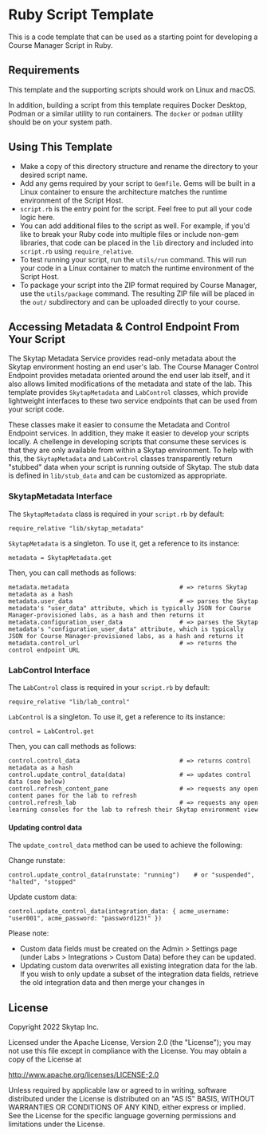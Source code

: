 # Ruby Script Template

This is a code template that can be used as a starting point for developing a Course Manager Script in Ruby.

## Requirements

This template and the supporting scripts should work on Linux and macOS. 

In addition, building a script from this template requires Docker Desktop, Podman or a similar utility to run containers. The `docker` or `podman` utility should be on your system path.

## Using This Template

* Make a copy of this directory structure and rename the directory to your desired script name.
* Add any gems required by your script to `Gemfile`. Gems will be built in a Linux container to ensure the architecture matches the runtime environment of the Script Host.
* `script.rb` is the entry point for the script. Feel free to put all your code logic here.
* You can add additional files to the script as well. For example, if you'd like to break your Ruby code into multiple files or include non-gem libraries, that code can be placed in the `lib` directory and included into `script.rb` using `require_relative`.
* To test running your script, run the `utils/run` command. This will run your code in a Linux container to match the runtime environment of the Script Host.
* To package your script into the ZIP format required by Course Manager, use the `utils/package` command. The resulting ZIP file will be placed in the `out/` subdirectory and can be uploaded directly to your course.

## Accessing Metadata & Control Endpoint From Your Script

The Skytap Metadata Service provides read-only metadata about the Skytap environment hosting an end user's lab. The Course Manager Control Endpoint provides metadata oriented around the end user lab itself, and it also allows limited modifications of the metadata and state of the lab. This template provides `SkytapMetadata` and `LabControl` classes, which provide lightweight interfaces to these two service endpoints that can be used from your script code.

These classes make it easier to consume the Metadata and Control Endpoint services. In addition, they make it easier to develop your scripts locally. A chellenge in developing scripts that consume these services is that they are only available from within a Skytap environment. To help with this, the `SkytapMetadata` and `LabControl` classes transparently return "stubbed" data when your script is running outside of Skytap. The stub data is defined in `lib/stub_data` and can be customized as appropriate.

### SkytapMetadata Interface

The `SkytapMetadata` class is required in your `script.rb` by default:

```
require_relative "lib/skytap_metadata"
```

`SkytapMetadata` is a singleton. To use it, get a reference to its instance:

```
metadata = SkytapMetadata.get
```

Then, you can call methods as follows:

```
metadata.metadata                               # => returns Skytap metadata as a hash
metadata.user_data                              # => parses the Skytap metadata's "user_data" attribute, which is typically JSON for Course Manager-provisioned labs, as a hash and then returns it
metadata.configuration_user_data                # => parses the Skytap metadata's "configuration_user_data" attribute, which is typically JSON for Course Manager-provisioned labs, as a hash and returns it
metadata.control_url                            # => returns the control endpoint URL
```

### LabControl Interface
The `LabControl` class is required in your `script.rb` by default:

```
require_relative "lib/lab_control"
```

`LabControl` is a singleton. To use it, get a reference to its instance:

```
control = LabControl.get
```

Then, you can call methods as follows:

```
control.control_data                            # => returns control metadata as a hash
control.update_control_data(data)               # => updates control data (see below)
control.refresh_content_pane                    # => requests any open content panes for the lab to refresh
control.refresh_lab                             # => requests any open learning consoles for the lab to refresh their Skytap environment view
```

#### Updating control data

The `update_control_data` method can be used to achieve the following:

Change runstate:
```
control.update_control_data(runstate: "running")    # or "suspended", "halted", "stopped"
```

Update custom data:
```
control.update_control_data(integration_data: { acme_username: "user001", acme_password: "password123!" })
```

Please note:
* Custom data fields must be created on the Admin > Settings page (under Labs > Integrations > Custom Data) before they can be updated.
* Updating custom data overwrites all existing integration data for the lab. If you wish to only update a subset of the integration data fields, retrieve the old integration data and then merge your changes in


## License

Copyright 2022 Skytap Inc.

Licensed under the Apache License, Version 2.0 (the "License");
you may not use this file except in compliance with the License.
You may obtain a copy of the License at

<http://www.apache.org/licenses/LICENSE-2.0>

Unless required by applicable law or agreed to in writing, software
distributed under the License is distributed on an "AS IS" BASIS,
WITHOUT WARRANTIES OR CONDITIONS OF ANY KIND, either express or implied.
See the License for the specific language governing permissions and
limitations under the License.
